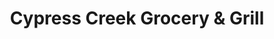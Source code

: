 ---
title: "Cypress Creek Grocery & Grill"
url: /garland/cypress-creek-grocery-and-grill/
shop: convenience
---